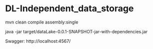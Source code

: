 # DL-Independent_data_storage

mvn clean compile assembly:single


java -jar target/dataLake-0.0.1-SNAPSHOT-jar-with-dependencies.jar


Swagger: http://localhost:4567/
